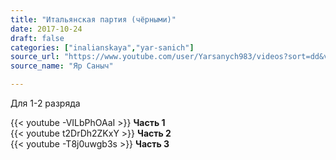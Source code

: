 ```yaml
---
title: "Итальянская партия (чёрными)"
date: 2017-10-24
draft: false
categories: ["inalianskaya","yar-sanich"]
source_url: "https://www.youtube.com/user/Yarsanych983/videos?sort=dd&view=0&flow=grid"
source_name: "Яр Саныч"

---
```

Для 1-2 разряда

<!--more-->
<div class="container">
  <div class="row">
    <div class="col-sm-6">
      {{< youtube -VILbPhOAaI >}}
      <strong>Часть 1</strong>
    </div>
    <div class="col-sm-6">
      {{< youtube t2DrDh2ZKxY >}}
      <strong>Часть 2</strong>
    </div>
  </div>
  <div class="row">
    <div class="col-sm-6">
      {{< youtube -T8j0uwgb3s >}}
      <strong>Часть 3</strong>
    </div>
  </div>
</div>
